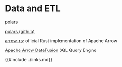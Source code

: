 # Data and ETL

[polars]( https://pola-rs.github.io/polars-book/ )

[polars (github)](https://github.com/pola-rs/polars)

[arrow-rs]( https://github.com/apache/arrow-rs ): official Rust implementation of Apache Arrow

[Apache Arrow DataFusion]( https://arrow.apache.org/datafusion/ ) SQL Query Engine

{{#include ../links.md}}
